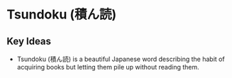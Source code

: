# Tsundoku (積ん読) 

## Key Ideas
- Tsundoku (積ん読) is a beautiful Japanese word describing the habit of acquiring books but letting them pile up without reading them.